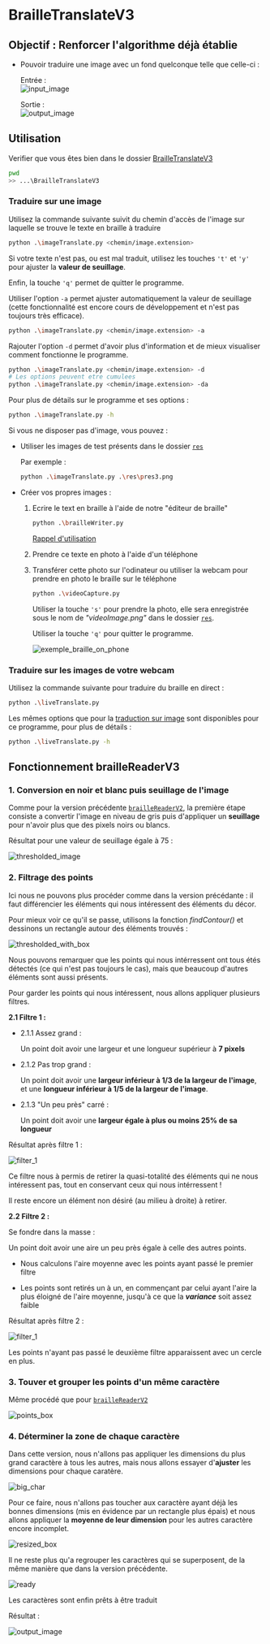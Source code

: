 # BrailleTranslateV3

## Objectif : Renforcer l'algorithme déjà établie

- Pouvoir traduire une image avec un fond quelconque telle que celle-ci :

    Entrée :  
    ![input_image](res/readmeImg/input.png)

    Sortie :  
    ![output_image](res/readmeImg/output.png)

## Utilisation

Verifier que vous êtes bien dans le dossier [BrailleTranslateV3](.)

```bash
pwd
>> ...\BrailleTranslateV3
```

### Traduire sur une image

Utilisez la commande suivante suivit du chemin d'accès de l'image sur laquelle se trouve le texte en braille à traduire

```bash
python .\imageTranslate.py <chemin/image.extension>
```

Si votre texte n'est pas, ou est mal traduit, utilisez les touches `'t'` et `'y'` pour ajuster la **valeur de seuillage**.

Enfin, la touche `'q'` permet de quitter le programme.

Utiliser l'option `-a` permet ajuster automatiquement la valeur de seuillage (cette fonctionnalité est encore cours de développement et n'est pas toujours très efficace).

```bash
python .\imageTranslate.py <chemin/image.extension> -a
```

Rajouter l'option `-d` permet d'avoir plus d'information et de mieux visualiser comment fonctionne le programme.

```bash
python .\imageTranslate.py <chemin/image.extension> -d
# Les options peuvent etre cumulees
python .\imageTranslate.py <chemin/image.extension> -da
```

Pour plus de détails sur le programme et ses options :

```bash
python .\imageTranslate.py -h
```

Si vous ne disposer pas d'image, vous pouvez :

- Utiliser les images de test présents dans le  dossier [`res`](./res/)

    Par exemple :

    ```bash
    python .\imageTranslate.py .\res\pres3.png
    ```

- Créer vos propres images :

    1. Ecrire le text en braille à l'aide de notre "éditeur de braille"

        ```bash
        python .\brailleWriter.py
        ```

        [Rappel d'utilisation](../BrailleTranslate2022/README.md/#1-ecrire-du-texte-en-braille)

    2. Prendre ce texte en photo à l'aide d'un téléphone
    3. Transférer cette photo sur l'odinateur ou utiliser la webcam pour prendre en photo le braille sur le téléphone

        ```bash
        python .\videoCapture.py
        ```

        Utiliser la touche `'s'` pour prendre la photo, elle sera enregistrée sous le nom de *"videoImage.png"* dans le dossier [`res`](./res/).

        Utiliser la touche `'q'` pour quitter le programme.

        ![exemple_braille_on_phone](res/readmeImg/input.png)

### Traduire sur les images de votre webcam

Utilisez la commande suivante pour traduire du braille en direct :

```bash
python .\liveTranslate.py
```

Les mêmes options que pour la [traduction sur image](#traduire-sur-une-image) sont disponibles pour ce programme, pour plus de détails :

```bash
python .\liveTranslate.py -h
```

## Fonctionnement brailleReaderV3

### 1. Conversion en noir et blanc puis seuillage de l'image

Comme pour la version précédente [`brailleReaderV2`](BrailleTranslate2022/brailleReaderV2.py), la première étape consiste a convertir l'image en niveau de gris puis d'appliquer un **seuillage** pour n'avoir plus que des pixels noirs ou blancs.

Résultat pour une valeur de seuillage égale à 75 :

![thresholded_image](res/readmeImg/thresholded_75.png)

### 2. Filtrage des points

Ici nous ne pouvons plus procéder comme dans la version précédante : il faut différencier les éléments qui nous intéressent des éléments du décor.

Pour mieux voir ce qu'il se passe, utilisons la fonction *findContour()* et dessinons un rectangle autour des éléments trouvés :

![thresholded_with_box](res/readmeImg/thresholded_with_box.png)

Nous pouvons remarquer que les points qui nous intérressent ont tous étés détectés (ce qui n'est pas toujours le cas), mais que beaucoup d'autres éléments sont aussi présents.

Pour garder les points qui nous intéressent, nous allons appliquer plusieurs filtres.

**2.1 Filtre 1 :**

- 2.1.1 Assez grand :

    Un point doit avoir une largeur et une longueur supérieur à **7 pixels**
- 2.1.2 Pas trop grand :

    Un point doit avoir une **largeur inférieur à 1/3 de la largeur de l'image**, et une **longueur inférieur à 1/5 de la largeur de l'image**.
- 2.1.3 "Un peu près" carré :

    Un point doit avoir une **largeur égale à plus ou moins 25% de sa longueur**

Résultat après filtre 1 :

![filter_1](res/readmeImg/filter1.png)

Ce filtre nous à permis de retirer la quasi-totalité des éléments qui ne nous intéressent pas, tout en conservant ceux qui nous intérressent !

Il reste encore un élément non désiré (au milieu à droite) à retirer.

**2.2 Filtre 2 :**

Se fondre dans la masse :

Un point doit avoir une aire un peu près égale à celle des autres points.

- Nous calculons l'aire moyenne avec les points ayant passé le premier filtre

- Les points sont retirés un à un, en commençant par celui ayant l'aire la plus éloigné de l'aire moyenne, jusqu'à ce que la ***variance*** soit assez faible

Résultat après filtre 2 :

![filter_1](res/readmeImg/filter2.png)

Les points n'ayant pas passé le deuxième filtre apparaissent avec un cercle en plus.

### 3. Touver et grouper les points d'un même caractère

Même procédé que pour [`brailleReaderV2`](../BrailleTranslate2022/README.md/#222-touver-et-grouper-le)

![points_box](res/readmeImg/points_box.png)

### 4. Déterminer la zone de chaque caractère

Dans cette version, nous n'allons pas appliquer les dimensions du plus grand caractère à tous les autres, mais nous allons essayer d'**ajuster** les dimensions pour chaque caratère.

![big_char](res/readmeImg/big_char.png)

Pour ce faire, nous n'allons pas toucher aux caractère ayant déjà les bonnes dimensions (mis en évidence par un rectangle plus épais) et nous allons appliquer la **moyenne de leur dimension** pour les autres caractère encore incomplet.

![resized_box](res/readmeImg/resized_box.png)

Il ne reste plus qu'a regrouper les caractères qui se superposent, de la même manière que dans la version précédente.

![ready](res/readmeImg/ready.png)

Les caractères sont enfin prêts à être traduit

Résultat :

![output_image](res/readmeImg/output.png)
